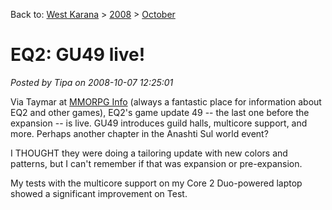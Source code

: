 Back to: [West Karana](/posts/westkarana.md) > [2008](/posts/2008/westkarana.md) > [October](./westkarana.md)
# EQ2: GU49 live!

*Posted by Tipa on 2008-10-07 12:25:01*

Via Taymar at [MMORPG Info](http://www.mmorpg-info.org/) (always a fantastic place for information about EQ2 and other games), EQ2's game update 49 -- the last one before the expansion -- is live. GU49 introduces guild halls, multicore support, and more. Perhaps another chapter in the Anashti Sul world event?

I THOUGHT they were doing a tailoring update with new colors and patterns, but I can't remember if that was expansion or pre-expansion.

My tests with the multicore support on my Core 2 Duo-powered laptop showed a significant improvement on Test.


